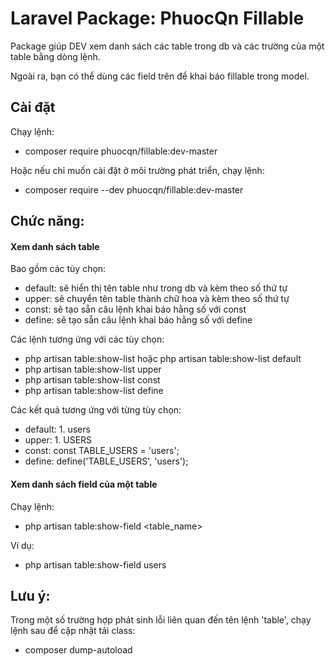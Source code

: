# Laravel Package: PhuocQn Fillable
Package giúp DEV xem danh sách các table trong db và các trường của một table bằng dòng lệnh.

Ngoài ra, bạn có thể dùng các field trên để khai báo fillable trong model. 

## Cài đặt
Chạy lệnh:
- composer require phuocqn/fillable:dev-master

Hoặc nếu chỉ muốn cài đặt ở môi trường phát triển, chạy lệnh:
- composer require --dev phuocqn/fillable:dev-master

## Chức năng:
#### Xem danh sách table
Bao gồm các tùy chọn:
- default: sẽ hiển thị tên table như trong db và kèm theo số thứ tự
- upper: sẽ chuyển tên table thành chữ hoa và kèm theo số thứ tự
- const: sẽ tạo sẵn câu lệnh khai báo hằng số với const
- define: sẽ tạo sẵn câu lệnh khai báo hằng số với define

Các lệnh tương ứng với các tùy chọn:
- php artisan table:show-list hoặc php artisan table:show-list default
- php artisan table:show-list upper
- php artisan table:show-list const
- php artisan table:show-list define

Các kết quả tương ứng với từng tùy chọn:
- default: 1. users
- upper: 1. USERS
- const: const TABLE_USERS = 'users';
- define: define('TABLE_USERS', 'users');

#### Xem danh sách field của một table
Chạy lệnh:
- php artisan table:show-field <table_name>

Ví dụ:
- php artisan table:show-field users

## Lưu ý:
Trong một số trường hợp phát sinh lỗi liên quan đến tên lệnh 'table', chạy lệnh sau để cập nhật tải class:
- composer dump-autoload